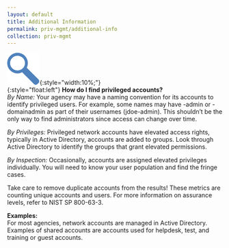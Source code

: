 ```yaml
---
layout: default
title: Additional Information
permalink: priv-mgmt/additional-info
collection: priv-mgmt
---
```

![magnify logo](../img/magnify.png){:style="width:10%;"}
<br>{:style="float:left"}
**How do I find privileged accounts?** <br>
*By Name:* Your agency may have a naming convention for its accounts to identify privileged users. For example, some names may have -admin or -domainadmin as part of their usernames (jdoe-admin). This shouldn’t be the only way to find administrators since access can change over time.

*By Privileges:* Privileged network accounts have elevated access rights, typically in Active Directory, accounts are added to groups. Look through Active Directory to identify the groups that grant elevated permissions.

*By Inspection:* Occasionally, accounts are assigned elevated privileges individually. You will need to know your user population and find the fringe cases.

Take care to remove duplicate accounts from the results! These metrics are counting unique accounts and users. For more information on assurance levels, refer to NIST SP 800-63-3.

**Examples:** <br>
For most agencies, network accounts are managed in Active Directory. Examples of shared accounts are accounts used for helpdesk, test, and training or guest accounts.
